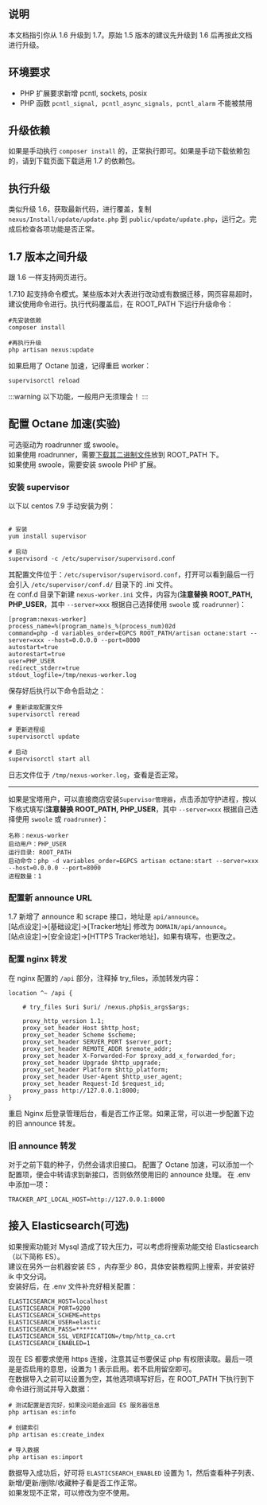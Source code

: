 <ArticleTopAd></ArticleTopAd>

## 说明
本文档指引你从 1.6 升级到 1.7。原始 1.5 版本的建议先升级到 1.6 后再按此文档进行升级。

## 环境要求

- PHP 扩展要求新增 pcntl, sockets, posix
- PHP 函数 `pcntl_signal, pcntl_async_signals, pcntl_alarm` 不能被禁用

## 升级依赖
如果是手动执行 `composer install` 的，正常执行即可。如果是手动下载依赖包的，请到下载页面下载适用 1.7 的依赖包。

## 执行升级
类似升级 1.6，获取最新代码，进行覆盖，复制 `nexus/Install/update/update.php` 到 `public/update/update.php`，运行之。完成后检查各项功能是否正常。

## 1.7 版本之间升级
跟 1.6 一样支持网页进行。

1.7.10 起支持命令模式。某些版本对大表进行改动或有数据迁移，网页容易超时，建议使用命令进行。执行代码覆盖后，在 ROOT_PATH 下运行升级命令：
```
#先安装依赖
composer install

#再执行升级
php artisan nexus:update
```

如果启用了 Octane 加速，记得重启 worker：
```
supervisorctl reload
```

:::warning
以下功能，一般用户无须理会！
:::

## 配置 Octane 加速(实验)
可选驱动为 roadrunner 或 swoole。  
如果使用 roadrunner，需要[下载其二进制文件](./downloads.md#roadrunner)放到 ROOT_PATH 下。  
如果使用 swoole，需要安装 swoole PHP 扩展。  

### 安装 supervisor

以下以 centos 7.9 手动安装为例：

```

# 安装
yum install supervisor 
 
# 启动
supervisord -c /etc/supervisor/supervisord.conf
```

其配置文件位于：`/etc/supervisor/supervisord.conf`，打开可以看到最后一行会引入 `/etc/supervisor/conf.d/` 目录下的 .ini 文件。  
在 conf.d 目录下新建 `nexus-worker.ini` 文件，内容为(**注意替换 ROOT_PATH, PHP_USER**，其中 `--server=xxx` 根据自己选择使用 `swoole` 或 `roadrunner`)：
```
[program:nexus-worker]
process_name=%(program_name)s_%(process_num)02d
command=php -d variables_order=EGPCS ROOT_PATH/artisan octane:start --server=xxx --host=0.0.0.0 --port=8000
autostart=true
autorestart=true
user=PHP_USER
redirect_stderr=true
stdout_logfile=/tmp/nexus-worker.log

```

保存好后执行以下命令启动之：
```
# 重新读取配置文件
supervisorctl reread

# 更新进程组
supervisorctl update

# 启动
supervisorctl start all
```

日志文件位于 `/tmp/nexus-worker.log`，查看是否正常。

***

如果是宝塔用户，可以直接商店安装`Supervisor管理器`，点击添加守护进程，按以下格式填写(**注意替换 ROOT_PATH, PHP_USER**，其中 `--server=xxx` 根据自己选择使用 `swoole` 或 `roadrunner`)：
```
名称：nexus-worker
启动用户：PHP_USER
运行目录: ROOT_PATH
启动命令：php -d variables_order=EGPCS artisan octane:start --server=xxx --host=0.0.0.0 --port=8000
进程数量：1
```

### 配置新 announce URL

1.7 新增了 announce 和 scrape 接口，地址是 `api/announce`。  
[站点设定]->[基础设定]->[Tracker地址] 修改为 `DOMAIN/api/announce`。    
[站点设定]->[安全设定]->[HTTPS Tracker地址]，如果有填写，也更改之。  

### 配置 nginx 转发

在 nginx 配置的 `/api` 部分，注释掉 try_files，添加转发内容：
```
location ^~ /api {

    # try_files $uri $uri/ /nexus.php$is_args$args;

    proxy_http_version 1.1;
    proxy_set_header Host $http_host;
    proxy_set_header Scheme $scheme;
    proxy_set_header SERVER_PORT $server_port;
    proxy_set_header REMOTE_ADDR $remote_addr;
    proxy_set_header X-Forwarded-For $proxy_add_x_forwarded_for;
    proxy_set_header Upgrade $http_upgrade;
    proxy_set_header Platform $http_platform;
    proxy_set_header User-Agent $http_user_agent;
    proxy_set_header Request-Id $request_id;
    proxy_pass http://127.0.0.1:8000;
}
```

重启 Nginx 后登录管理后台，看是否工作正常。如果正常，可以进一步配置下边的旧 announce 转发。

### 旧 announce 转发
对于之前下载的种子，仍然会请求旧接口。
配置了 Octane 加速，可以添加一个配置项，便会中转请求到新接口，否则依然使用旧的 announce 处理。
在 .env 中添加一项：
```
TRACKER_API_LOCAL_HOST=http://127.0.0.1:8000
```


## 接入 Elasticsearch(可选)

如果搜索功能对 Mysql 造成了较大压力，可以考虑将搜索功能交给 Elasticsearch（以下简称 ES）。  
建议在另外一台机器安装 ES ，内存至少 8G，具体安装教程网上搜索，并安装好 ik 中文分词。  
安装好后，在 .env 文件补充好相关配置：
```
ELASTICSEARCH_HOST=localhost
ELASTICSEARCH_PORT=9200
ELASTICSEARCH_SCHEME=https
ELASTICSEARCH_USER=elastic
ELASTICSEARCH_PASS=******
ELASTICSEARCH_SSL_VERIFICATION=/tmp/http_ca.crt
ELASTICSEARCH_ENABLED=1
```

现在 ES 都要求使用 https 连接，注意其证书要保证 php 有权限读取。最后一项是是否启用的意思，设置为 1 表示启用。若不启用留空即可。  
在数据导入之前可以设置为空，其他选项填写好后，在 ROOT_PATH 下执行到下命令进行测试并导入数据：

```
# 测试配置是否完好，如果没问题会返回 ES 服务器信息
php artisan es:info

# 创建索引
php artisan es:create_index

# 导入数据
php artisan es:import
```

数据导入成功后，好可将 `ELASTICSEARCH_ENABLED` 设置为 1，然后查看种子列表、新增/更新/删除/收藏种子看是否工作正常。  
如果发现不正常，可以修改为空不使用。
